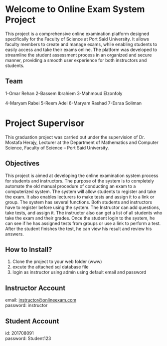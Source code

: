 # Welcome to Online Exam System Project
This project is a comprehensive online examination platform designed specifically for the Faculty of Science at Port Said University. It allows faculty members to create and manage exams, while enabling students to easily access and take their exams online.
The platform was developed to streamline the student assessment process in an organized and secure manner, providing a smooth user experience for both instructors and students.

## Team
1-Omar Rehan        2-Bassem  Ibrahiem              3-Mahmoud Elzonfoly

4-Maryam Rabei      5-Reem Adel                     6-Maryam Rashad         7-Esraa Soliman

# Project Supervisor
This graduation project was carried out under the supervision of
Dr. Mostafa Herajy,
Lecturer at the Department of Mathematics and Computer Science,
Faculty of Science – Port Said University.
## Objectives 	
This project is aimed at developing the online examination system process for students and instructors. The purpose of the system is to completely automate the old manual procedure of conducting an exam to
a computerized system. The system will allow students to register and take the exam. It also enables lecturers to make tests and assign it to a link or group. The system has several functions. Both students and instructors have to register before using the system. The Instructor can add questions, take tests, and assign it. The instructor also can get a list of all students who take the exam and their grades. Once the student login to the system, he can see if he has assigned tests from groups or use a link to perform a test. After the student finishes the test, he can view his result and review his answers.

## How to Install?
1. Clone the project to your web folder (www)
2. excute the attached sql database file
3. login as instructor using admin using default email and password

## Instructor Account
email: instructor@onlineexam.com <br>
password: instructor

## Student Account
id: 201708091 <br>
password: Student123

